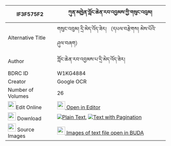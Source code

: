 |IF3F575F2|ཀུན་མཁྱེན་ཀློང་ཆེན་རབ་འབྱམས་ཀྱི་གསུང་འབུམ། 
| --- | --- 
|Alternative Title |གསུང་འབུམ། དྲི་མེད་འོད་ཟེར། （དཔལ་བརྩེགས། མེས་པོའི་ཤུལ་བཞག）
|Author| ཀློང་ཆེན་རབ་འབྱམས་པ་དྲི་མེད་འོད་ཟེར།
|BDRC ID | W1KG4884
|Creator | Google OCR
|Number of Volumes| 26
|<img width="25" src="https://img.icons8.com/color/25/000000/edit-property.png">Edit Online| [<img width="25" src="https://avatars.githubusercontent.com/u/45091458?s=200&v=4"> Open in Editor](http://editor.openpecha.org/IF3F575F2)
|<img width="25" src="https://img.icons8.com/fluent/48/000000/download-2.png"/>  Download | [![](https://img.icons8.com/color/20/000000/txt.png)Plain Text](https://github.com/Openpecha/IF3F575F2/releases/download/v1/kunkhyen_longchen_rabjam_kyi_s_plain_IF3F575F2.zip), [![](https://img.icons8.com/color/20/000000/txt.png)Text with Pagination](https://github.com/Openpecha/IF3F575F2/releases/download/v1/kunkhyen_longchen_rabjam_kyi_s_pages_IF3F575F2.zip)
|<img width="25" src="https://img.icons8.com/plasticine/100/000000/pictures-folder.png"/>  Source Images | [<img width="25" src="https://library.bdrc.io/icons/BUDA-small.svg"> Images of text file open in BUDA](https://library.bdrc.io/show/bdr:W1KG4884)